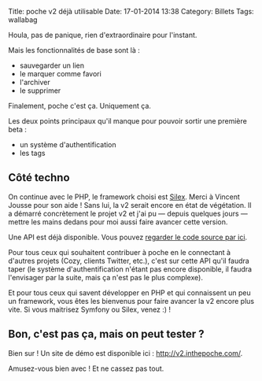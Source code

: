 Title: poche v2 déjà utilisable
Date: 17-01-2014 13:38
Category: Billets
Tags: wallabag

Houla, pas de panique, rien d'extraordinaire pour l'instant.

Mais les fonctionnalités de base sont là :

* sauvegarder un lien
* le marquer comme favori
* l'archiver
* le supprimer

Finalement, poche c'est ça. Uniquement ça.

Les deux points principaux qu'il manque pour pouvoir sortir une première beta :

* un système d'authentification
* les tags

## Côté techno

On continue avec le PHP, le framework choisi est [Silex](http://silex.sensiolabs.org/). Merci à Vincent Jousse pour son aide ! Sans lui, la v2 serait encore en état de végétation. Il a démarré concrètement le projet v2 et j'ai pu — depuis quelques jours — mettre les mains dedans pour moi aussi faire avancer cette version.

Une API est déjà disponible. Vous pouvez [regarder le code source par ici](https://github.com/wallabag/wallabag).

Pour tous ceux qui souhaitent contribuer à poche en le connectant à d'autres projets (Cozy, clients Twitter, etc.), c'est sur cette API qu'il faudra taper (le système d'authentification n'étant pas encore disponible, il faudra l'envisager par la suite, mais ça n'est pas le plus complexe).

Et pour tous ceux qui savent développer en PHP et qui connaissent un peu un framework, vous êtes les bienvenus pour faire avancer la v2 encore plus vite. Si vous maitrisez Symfony ou Silex, venez :) !

## Bon, c'est pas ça, mais on peut tester ?

Bien sur ! Un site de démo est disponible ici : http://v2.inthepoche.com/.

Amusez-vous bien avec ! Et ne cassez pas tout.
